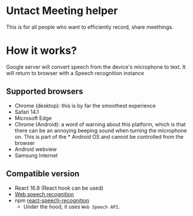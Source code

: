 # Untact Meeting helper

This is for all people who want to efficiently record, share meethings.

# How it works?

Google server will convert speech from the device's microphone to text. It will return to browser with a Speech recognition instance

## Supported browsers

- Chrome (desktop): this is by far the smoothest experience
- Safari 14.1
- Microsoft Edge
- Chrome (Android): a word of warning about this platform, which is that there can be an annoying beeping sound when turning the microphone on. This is part of the \* Android OS and cannot be controlled from the browser
- Android webview
- Samsung Internet

## Compatible version

- React 16.8 (React hook can be used)
- [Web speech recognition](https://developer.mozilla.org/en-US/docs/Web/API/SpeechRecognition#constructor)
- npm [react-speech-recognition](https://www.npmjs.com/package/react-speech-recognition)
  - Under the hood, it uses `Web Speech API`.
